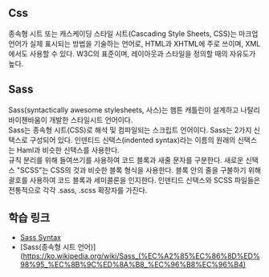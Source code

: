 ## Css  
  종속형 시트 또는 캐스케이딩 스타일 시트(Cascading Style Sheets, CSS)는 마크업 언어가 실제 표시되는 방법을 기술하는 언어로,
  HTML과 XHTML에 주로 쓰이며, XML에서도 사용할 수 있다. W3C의 표준이며, 레이아웃과 스타일을 정의할 때의 자유도가 높다.

## Sass  
  Sass(syntactically awesome stylesheets, 사스)는 햄튼 캐틀린이 설계하고 나탈리 바이첸바움이 개발한 스타일시트 언어이다.  
  Sass는 종속형 시트(CSS)로 해석 및 컴파일되는 스크립트 언어이다. Sass는 2가지 신택스로 구성되어 있다. 인덴티드 신택스(indented syntax)라는 이름의 원래의 신택스는 Haml과 비슷한 신택스를 사용한다.  
  규칙 분리를 위해 들여쓰기를 사용하여 코드 블록과 새줄 문자를 구분한다.
  새로운 신택스 "SCSS"는 CSS의 것과 비슷한 블록 형식을 사용한다. 블록 안의 줄을 구불하기 위해 괄호를 사용하여 코드 블록과 세미콜론을 인지한다.
  인덴티드 신택스와 SCSS 파일들은 전통적으로 각각 .sass, .scss 확장자를 가진다.


## 학습 링크  
  - [Sass Syntax](http://megaton111.cafe24.com/2017/01/13/sass-%EB%AC%B8%EB%B2%95-%EB%B6%88%EB%9F%AC%EC%98%A4%EA%B8%B0import-%EC%83%81%EC%86%8Dextend-%EB%AF%B9%EC%8A%A4%EC%9D%B8mixin/)  
  - [Sass(종속형 시트 언어)](https://ko.wikipedia.org/wiki/Sass_(%EC%A2%85%EC%86%8D%ED%98%95_%EC%8B%9C%ED%8A%B8_%EC%96%B8%EC%96%B4)

